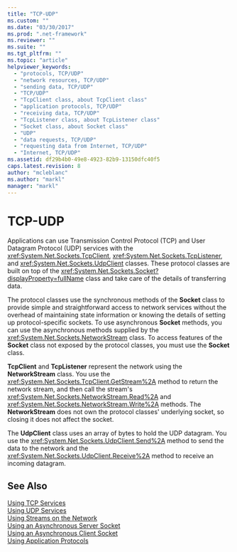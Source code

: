 ```yaml
---
title: "TCP-UDP"
ms.custom: ""
ms.date: "03/30/2017"
ms.prod: ".net-framework"
ms.reviewer: ""
ms.suite: ""
ms.tgt_pltfrm: ""
ms.topic: "article"
helpviewer_keywords: 
  - "protocols, TCP/UDP"
  - "network resources, TCP/UDP"
  - "sending data, TCP/UDP"
  - "TCP/UDP"
  - "TcpClient class, about TcpClient class"
  - "application protocols, TCP/UDP"
  - "receiving data, TCP/UDP"
  - "TcpListener class, about TcpListener class"
  - "Socket class, about Socket class"
  - "UDP"
  - "data requests, TCP/UDP"
  - "requesting data from Internet, TCP/UDP"
  - "Internet, TCP/UDP"
ms.assetid: df29b4b0-49e8-4923-82b9-13150dfc40f5
caps.latest.revision: 8
author: "mcleblanc"
ms.author: "markl"
manager: "markl"
---
```

# TCP-UDP
Applications can use Transmission Control Protocol (TCP) and User Datagram Protocol (UDP) services with the <xref:System.Net.Sockets.TcpClient>, <xref:System.Net.Sockets.TcpListener>, and <xref:System.Net.Sockets.UdpClient> classes. These protocol classes are built on top of the <xref:System.Net.Sockets.Socket?displayProperty=fullName> class and take care of the details of transferring data.  
  
 The protocol classes use the synchronous methods of the **Socket** class to provide simple and straightforward access to network services without the overhead of maintaining state information or knowing the details of setting up protocol-specific sockets. To use asynchronous **Socket** methods, you can use the asynchronous methods supplied by the <xref:System.Net.Sockets.NetworkStream> class. To access features of the **Socket** class not exposed by the protocol classes, you must use the **Socket** class.  
  
 **TcpClient** and **TcpListener** represent the network using the **NetworkStream** class. You use the <xref:System.Net.Sockets.TcpClient.GetStream%2A> method to return the network stream, and then call the stream's <xref:System.Net.Sockets.NetworkStream.Read%2A> and <xref:System.Net.Sockets.NetworkStream.Write%2A> methods. The **NetworkStream** does not own the protocol classes' underlying socket, so closing it does not affect the socket.  
  
 The **UdpClient** class uses an array of bytes to hold the UDP datagram. You use the <xref:System.Net.Sockets.UdpClient.Send%2A> method to send the data to the network and the <xref:System.Net.Sockets.UdpClient.Receive%2A> method to receive an incoming datagram.  
  
## See Also  
 [Using TCP Services](../../../docs/framework/network-programming/using-tcp-services.md)   
 [Using UDP Services](../../../docs/framework/network-programming/using-udp-services.md)   
 [Using Streams on the Network](../../../docs/framework/network-programming/using-streams-on-the-network.md)   
 [Using an Asynchronous Server Socket](../../../docs/framework/network-programming/using-an-asynchronous-server-socket.md)   
 [Using an Asynchronous Client Socket](../../../docs/framework/network-programming/using-an-asynchronous-client-socket.md)   
 [Using Application Protocols](../../../docs/framework/network-programming/using-application-protocols.md)
